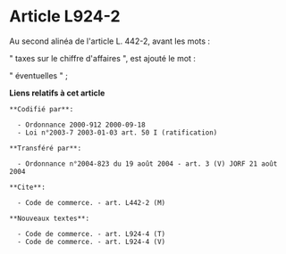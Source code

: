 # Article L924-2

Au second alinéa de l'article L. 442-2, avant les mots :

" taxes sur le chiffre d'affaires ", est ajouté le mot :

" éventuelles " ;

**Liens relatifs à cet article**

	**Codifié par**:

	  - Ordonnance 2000-912 2000-09-18
	  - Loi n°2003-7 2003-01-03 art. 50 I (ratification)

	**Transféré par**:

	  - Ordonnance n°2004-823 du 19 août 2004 - art. 3 (V) JORF 21 août 2004

	**Cite**:

	  - Code de commerce. - art. L442-2 (M)

	**Nouveaux textes**:

	  - Code de commerce. - art. L924-4 (T)
	  - Code de commerce. - art. L924-4 (V)
